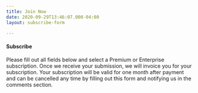 ```yaml
---
title: Join Now
date: 2020-09-29T13:46:07.000-04:00
layout: subscribe-form

---
```

#### Subscribe

Please fill out all fields below and select a Premium or Enterprise subscription. Once we receive your submission, we will invoice you for your subscription. Your subscription will be valid for one month after payment and can be cancelled any time by filling out this form and notifying us in the comments section.
